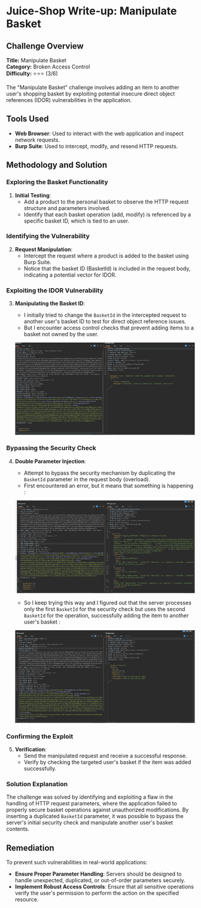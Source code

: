 # Juice-Shop Write-up: Manipulate Basket

## Challenge Overview

**Title:** Manipulate Basket\
**Category:** Broken Access Control\
**Difficulty:** ⭐⭐⭐ (3/6)

The "Manipulate Basket" challenge involves adding an item to another user's shopping basket by exploiting potential insecure direct object references (IDOR) vulnerabilities in the application.

## Tools Used

- **Web Browser**: Used to interact with the web application and inspect network requests.
- **Burp Suite**: Used to intercept, modify, and resend HTTP requests.

## Methodology and Solution

### Exploring the Basket Functionality

1. **Initial Testing**:
   - Add a product to the personal basket to observe the HTTP request structure and parameters involved.
   - Identify that each basket operation (add, modify) is referenced by a specific basket ID, which is tied to an user.

### Identifying the Vulnerability

2. **Request Manipulation**:
   - Intercept the request where a product is added to the basket using Burp Suite.
   - Notice that the basket ID (BasketId) is included in the request body, indicating a potential vector for IDOR.

### Exploiting the IDOR Vulnerability

3. **Manipulating the Basket ID**:
   - I initially tried to change the `BasketId` in the intercepted request to another user's basket ID to test for direct object reference issues.
   - But I encounter access control checks that prevent adding items to a basket not owned by the user.

   ![error](../assets/difficulty3/manipulate_basket_2.png)

### Bypassing the Security Check

4. **Double Parameter Injection**:
   - Attempt to bypass the security mechanism by duplicating the `BasketId` parameter in the request body (overload).
   - First encountered an error, but it means that something is happening :

    ![error foreign key](../assets/difficulty3/manipulate_basket_4.png)

   - So I keep trying this way and I figured out that the server processes only the first `BasketId` for the security check but uses the second `BasketId` for the operation, successfully adding the item to another user's basket :

    ![error foreign key](../assets/difficulty3/manipulate_basket_3.png)

### Confirming the Exploit

5. **Verification**:
   - Send the manipulated request and receive a successful response.
   - Verify by checking the targeted user's basket if the item was added successfully.

### Solution Explanation

The challenge was solved by identifying and exploiting a flaw in the handling of HTTP request parameters, where the application failed to properly secure basket operations against unauthorized modifications. By inserting a duplicated `BasketId` parameter, it was possible to bypass the server's initial security check and manipulate another user's basket contents.

## Remediation

To prevent such vulnerabilities in real-world applications:

- **Ensure Proper Parameter Handling**: Servers should be designed to handle unexpected, duplicated, or out-of-order parameters securely.
- **Implement Robust Access Controls**: Ensure that all sensitive operations verify the user's permission to perform the action on the specified resource.
